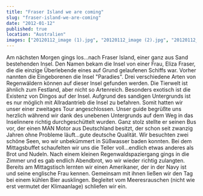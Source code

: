```yaml
---
title: "Fraser Island we are coming"
slug: "fraser-island-we-are-coming"
date: "2012-01-12"
published: true
location: "Australien"
images: ["20120112_image (1).jpg", "20120112_image (2).jpg", "20120112_image (3).jpg", "20120112_image (4).jpg", "20120112_image (5).jpg", "20120112_image (6).jpg", "20120112_image (7).jpg", "20120112_image (8).jpg"]
---
```


Am nächsten Morgen gings los...nach Fraser Island, einer ganz aus Sand bestehenden Insel. Den Namen bekam die Insel von einer Frau, Eliza Fraser, die die einzige Überlebende eines auf Grund gelaufenen Schiffs war. Vorher nannten die Eingeborenen die Insel "Paradies". Drei verschiedene Arten von Regenwäldern können auf dieser Insel gefunden werden. Die Tierwelt ist ähnlich zum Festland, aber nicht so Artenreich. Besonders exotisch ist die Existenz von Dingos auf der Insel. Aufgrund des sandigen Untergrunds ist es nur möglich mit Allradantrieb die Insel zu befahren.
Somit hatten wir unser einer zweitages Tour angeschlossen. Unser guide begrüßte uns herzlich während wir dank des unebenen Untergrunds auf dem Weg in das Inselinnere richtig durchgeschüttelt wurden. Ganz stolz stellte er seinen Bus vor, der einen MAN Motor aus Deutschland besitzt, der schon seit zwanzig Jahren ohne Probleme läuft...gute deutsche Qualität.
Wir besuchten zwei schöne Seen, wo wir unbekümmert in Süßwasser baden konnten. Bei dem Mittagsbuffet schaufelten wir uns die Teller voll...endlich etwas anderes als Brot und Nudeln.
Nach einem kleinen Regenwaldspaziergang gings in die Zimmer und es gab endlich Abendbrot, wo wir wieder richtig zulangten. Bereits am Mittagstisch lernten wir einen Amerikaner, der in der Navy ist und seine englische Frau kennen. Gemeinsam mit ihnen ließen wir den Tag bei einem kühlen Bier ausklingen. Begleitet vom Meeresrauschen (nicht wie erst vermutet der Klimaanlage) schliefen wir ein.